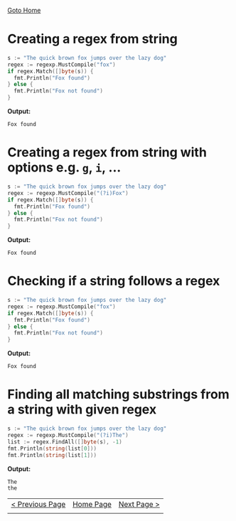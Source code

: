 [Goto Home](../README.md)

# Creating a regex from string

```go
s := "The quick brown fox jumps over the lazy dog"
regex := regexp.MustCompile("fox")
if regex.Match([]byte(s)) {
  fmt.Println("Fox found")
} else {
  fmt.Println("Fox not found")
}
```

**Output:**

```
Fox found
```

# Creating a regex from string with options e.g. `g`, `i`, ...

```go
s := "The quick brown fox jumps over the lazy dog"
regex := regexp.MustCompile("(?i)Fox")
if regex.Match([]byte(s)) {
  fmt.Println("Fox found")
} else {
  fmt.Println("Fox not found")
}
```

**Output:**

```
Fox found
```

# Checking if a string follows a regex

```go
s := "The quick brown fox jumps over the lazy dog"
regex := regexp.MustCompile("fox")
if regex.Match([]byte(s)) {
  fmt.Println("Fox found")
} else {
  fmt.Println("Fox not found")
}
```

**Output:**

```
Fox found
```

# Finding all matching substrings from a string with given regex

```go
s := "The quick brown fox jumps over the lazy dog"
regex := regexp.MustCompile("(?i)The")
list := regex.FindAll([]byte(s), -1)
fmt.Println(string(list[0]))
fmt.Println(string(list[1]))
```

**Output:**

```
The
the
```

|  |  |  |
| --- | --- | --- |
| [< Previous Page](./maps.md) | [Home Page](../README.md) | [Next Page >](./operators.md) |
|  |  |  |
